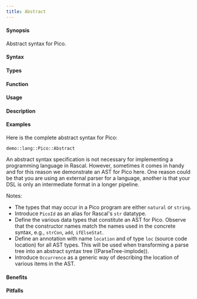 ```yaml
---
title: Abstract
---
```


#### Synopsis

Abstract syntax for Pico.

#### Syntax

#### Types

#### Function
       
#### Usage

#### Description

#### Examples

Here is the complete abstract syntax for Pico:

```rascal-include
demo::lang::Pico::Abstract
```

An abstract syntax specification is not necessary for implementing a programming language 
in Rascal. However, sometimes it comes in handy and for this reason we demonstrate an
AST for Pico here. One reason could be that you are using an external parser for a language,
another is that your DSL is only an intermediate format in a longer pipeline.

Notes:

* The types that may occur in a Pico program are either `natural` or `string`.
* Introduce `PicoId` as an alias for Rascal's `str` datatype.
* Define the various data types that constitute an AST for Pico. Observe that the constructor names match the names used in the concrete syntax, e.g., `strCon`, `add`, `ifElseStat`.
* Define an annotation with name `location` and of type `loc` (source code location) for all AST types. This will be used when transforming a parse tree into an abstract syntax tree ((ParseTree-implode)).
* Introduce `Occurrence` as a generic way of describing the location of various items in the AST.

#### Benefits

#### Pitfalls

